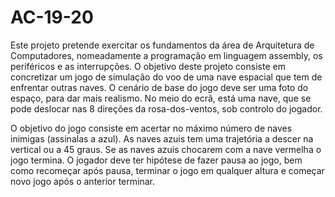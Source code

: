 # AC-19-20


Este projeto pretende exercitar os fundamentos da área de Arquitetura de Computadores, nomeadamente a programação em linguagem assembly, os periféricos e as interrupções.
O objetivo deste projeto consiste em concretizar um jogo de simulação do voo de uma nave espacial que tem de enfrentar outras naves.
O cenário de base do jogo deve ser uma foto do espaço, para dar mais realismo.
No meio do ecrã, está uma nave, que se pode deslocar nas 8 direções da rosa-dos-ventos, sob controlo do jogador.

O objetivo do jogo consiste em acertar no máximo número de naves inimigas (assinalas a azul).
As naves azuis tem uma trajetória a descer na vertical ou a 45 graus. Se as naves azuis chocarem com a nave vermelha o jogo termina.
O jogador deve ter hipótese de fazer pausa ao jogo, bem como recomeçar após pausa, terminar o jogo em qualquer altura e começar novo jogo após o anterior terminar.